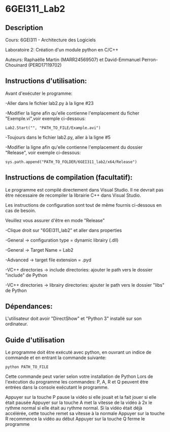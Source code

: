 # 6GEI311_Lab2

## Description
Cours: 6GEI311 - Architecture des Logiciels

Laboratoire 2: Création d'un module python en C/C++

Auteurs: Raphaëlle Martin (MARR24569507) et David-Emmanuel Perron-Chouinard (PERD17119702)

## Instructions d'utilisation:

Avant d'exécuter le programme:

-Aller dans le fichier lab2.py à la ligne #23

-Modifier la ligne afin qu'elle contienne l'emplacement du ficher "Exemple.vi",voir exemple ci-dessous:

	Lab2.Start("", "PATH_TO_FILE/Example.avi")

-Toujours dans le fichier lab2.py, aller à la ligne #5

-Modifier la ligne afin qu'elle contienne l'emplacement du dossier "Release", voir exemple ci-dessous:

	sys.path.append("PATH_TO_FOLDER/6GEI311_lab2/x64/Release")


## Instructions de compilation (facultatif):
Le programme est compilé directement dans Visual Studio. 
Il ne devrait pas être nécessaire de recompiler la librairie C++ dans Visual Studio. 

Les instructions de configuration sont tout de même fournis ci-dessous en cas de besoin.

Veuillez vous assurer d'être en mode "Release"
	
-Clique droit sur "6GEI311_lab2" et aller dans properties
	
-General -> configuration type = dynamic librairy (.dll)
	
-General -> Target Name = Lab2
	
-Advanced -> target file extension = .pyd
	
-VC++ directories -> include directories: ajouter le path vers le dossier "include" de Python
	
-VC++ directories -> librairy directories: ajouter le path vers le dossier "libs" de Python

## Dépendances:
L'utilisateur doit avoir "DirectShow" et "Python 3" installé sur son ordinateur.


## Guide d'utilisation
Le programme doit être exécuté avec python, en ouvrant un indice de commande et en entrant la commande suivante:

	python PATH_TO_FILE
	
Cette commande peut varier selon votre installation de Python
Lors de l'exécution du programme les commandes: P, A, R et Q peuvent être entrées dans la console exécutant le programme.

Appuyer sur la touche P pause la vidéo si elle jouait et la fait jouer si elle était pausée
Appuyer sur la touche A met la vitesse de la vidéo à 2x le rythme normal si elle était au rythme normal. Si la vidéo était déjà accélérée, cette touche remet sa vitesse à la normale
Appuyer sur la touche R recommence la vidéo au début
Appuyer sur la touche Q ferme le programme
